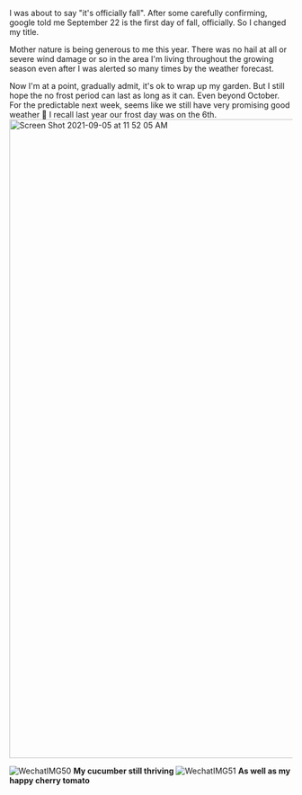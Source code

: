 I was about to say "it's officially fall". After some carefully confirming, google told me September 22 is the first day of fall, officially. So I changed my title. 

Mother nature is being generous to me this year. There was no hail at all or severe wind damage or so in the area I'm living throughout the growing season even after I was alerted so many times by the weather forecast. 

Now I'm at a point, gradually admit, it's ok to wrap up my garden. But I still hope the no frost period can last as long as it can. Even beyond October. For the predictable next week, seems like we still have very promising good weather 🙂 I recall last year our frost day was on the 6th. 
<img width="1138" alt="Screen Shot 2021-09-05 at 11 52 05 AM" src="https://user-images.githubusercontent.com/79727789/132136599-9f6d17af-5fcb-4a38-b1c5-45da26dea97f.png">

![WechatIMG50](https://user-images.githubusercontent.com/79727789/132136620-13f87b3f-5baf-479f-b786-a08e6342758d.jpeg)
**My cucumber still thriving**
![WechatIMG51](https://user-images.githubusercontent.com/79727789/132136621-58dd9ad0-be37-4dab-96fc-e88547b9c4bf.jpeg)
**As well as my happy cherry tomato**
